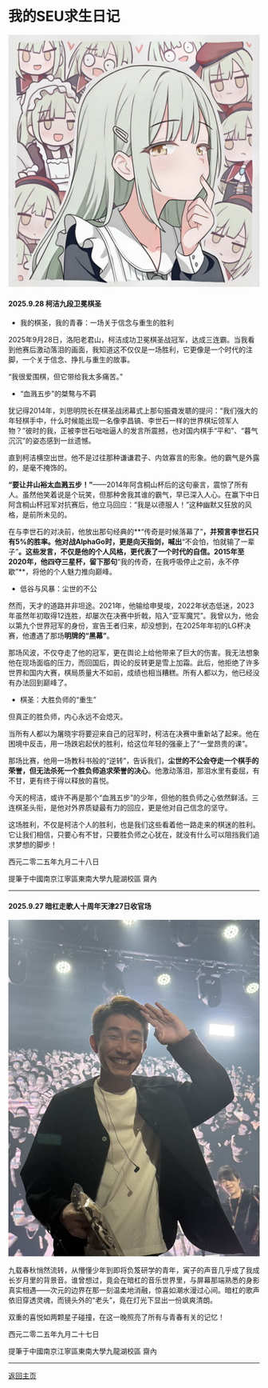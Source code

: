 # 我的SEU求生日记

![](Images\logo\F4.jpg)

#### 2025.9.28 **柯洁九段卫冕棋圣**

* 我的棋圣，我的青春：一场关于信念与重生的胜利

2025年9月28日，洛阳老君山，柯洁成功卫冕棋圣战冠军，达成三连霸。当我看到他赛后激动落泪的画面，我知道这不仅仅是一场胜利，它更像是一个时代的注脚，一个关于信念、挣扎与重生的故事。

“我很爱围棋，但它带给我太多痛苦。”

* “血溅五步”的桀骜与不羁

犹记得2014年，刘思明院长在棋圣战闭幕式上那句振聋发聩的提问：“我们强大的年轻棋手中，什么时候能出现一名像李昌镐、李世石一样的世界棋坛领军人物？”彼时的我，正被李世石咄咄逼人的发言所震撼，也对国内棋手“平和”、“暮气沉沉”的姿态感到一丝遗憾。

直到柯洁横空出世。他不是过往那种谦谦君子、内敛寡言的形象。他的霸气是外露的，是毫不掩饰的。

**“要让井山裕太血溅五步！”**——2014年阿含桐山杯后的这句豪言，震惊了所有人。虽然他笑着说是个玩笑，但那种舍我其谁的霸气，早已深入人心。在赢下中日阿含桐山杯冠军对抗赛后，他立马回应：“我是以德服人！”这种幽默又狂放的风格，是前所未见的。

在与李世石的对决前，他放出那句经典的**“传奇是时候落幕了”**，并预言李世石只有5%的胜率。他对战AlphaGo时，更是向天指剑，喊出**“不会怕，怕就输了一辈子”**。这些发言，不仅是他的个人风格，更代表了一个时代的自信。2015年至2020年，他四夺三星杯，留下那句**“我的传奇，在我呼吸停止之前，永不停歇”**，将他的个人魅力推向巅峰。


* 低谷与风暴：尘世的不公

然而，天才的道路并非坦途。2021年，他输给申旻埈，2022年状态低迷，2023年虽然年初取得12连胜，却屡次在决赛中折戟，陷入“亚军魔咒”。我曾以为，他会以第九个世界冠军的身份，宣告王者归来，却没想到，在2025年年初的LG杯决赛，他遭遇了那场**明牌的“黑幕”**。

那场风波，不仅夺走了他的冠军，更在舆论上给他带来了巨大的伤害。我无法想象他在现场面临的压力，而回国后，舆论的反转更是雪上加霜。此后，他拒绝了许多世界和国内大赛，棋局质量大不如前，成绩也相当糟糕。所有人都以为，他已经没有办法回到巅峰了。

* 棋圣：大胜负师的“重生”

但真正的胜负师，内心永远不会熄灭。

当所有人都以为屠晓宇将要迎来自己的冠军时，柯洁在决赛中重新站了起来。他在困境中反击，用一场跌宕起伏的胜利，给这位年轻的强豪上了“一堂昂贵的课”。

那场比赛，他用一场教科书般的“逆转”，告诉我们，**尘世的不公会夺走一个棋手的荣誉，但无法杀死一个胜负师追求荣誉的决心**。他激动落泪，那泪水里有委屈，有不甘，更有终于得以释放的喜悦。

今天的柯洁，或许不再是那个“血溅五步”的少年，但他的胜负师之心依然鲜活。三连棋圣头衔，是他对外界质疑最有力的回应，更是他对自己信念的坚守。

这场胜利，不仅是柯洁个人的胜利，也是我们这些看着他一路走来的棋迷的胜利。它让我们相信，只要心有不甘，只要胜负师之心犹在，就没有什么可以阻挡我们追求梦想的脚步！


西元二零二五年九月二十八日 

提筆于中國南京江寧區東南大學九龍湖校區 齋內

---

#### 2025.9.27 **暗杠走歌人十周年天津27日收官场**
 ![](Images\life\yinzi4.jpg)


九载春秋悄然流转，从懵懂少年到即将负笈研学的青年，寅子的声音几乎成了我成长岁月里的背景音。谁曾想过，竟会在暗杠的音乐世界里，与屏幕那端熟悉的身影真实相遇——次元的边界在那一刻温柔地消融，惊喜如潮水漫过心间。暗杠的歌声依旧穿透灵魂，而镜头外的“老头”，竟在灯光下显出一份飒爽清朗。

双重的喜悦如两颗星子碰撞，在这一晚照亮了所有与青春有关的记忆！

西元二零二五年九月二十七日

提筆于中國南京江寧區東南大學九龍湖校區 齋內

---


[返回主页](https://yijiemiao.github.io/)
